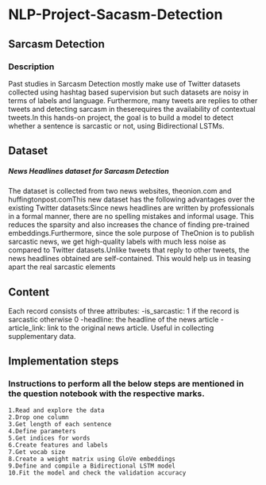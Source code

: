# NLP-Project-Sacasm-Detection


## Sarcasm Detection

### Description
Past studies in Sarcasm Detection mostly make use of Twitter datasets collected using hashtag based supervision but such datasets are noisy in terms of labels and language. Furthermore, many tweets are replies to other tweets and detecting sarcasm in theserequires the availability of contextual tweets.In this hands-on project, the goal is to build a model to detect whether a sentence is sarcastic or not, using Bidirectional LSTMs.

## Dataset
##### News Headlines dataset for Sarcasm Detection
The dataset is collected from two news websites, theonion.com and huffingtonpost.comThis new dataset has the following advantages over the existing Twitter datasets:Since news headlines are written by professionals in a formal manner, there are no spelling mistakes and informal usage. This reduces the sparsity and also increases the chance of finding pre-trained embeddings.Furthermore, since the sole purpose of TheOnion is to publish sarcastic news, we get high-quality labels with much less noise as compared to Twitter datasets.Unlike tweets that reply to other tweets, the news headlines obtained are self-contained. This would help us in teasing apart the real sarcastic elements

## Content
Each record consists of three attributes:
  -is_sarcastic: 1 if the record is sarcastic otherwise 0
  -headline: the headline of the news article
  -article_link: link to the original news article. 
  Useful in collecting supplementary data.
  
  ## Implementation steps
  ### Instructions to perform all the below steps are mentioned in the question notebook with the respective marks.
    1.Read and explore the data
    2.Drop one column
    3.Get length of each sentence
    4.Define parameters
    5.Get indices for words
    6.Create features and labels
    7.Get vocab size
    8.Create a weight matrix using GloVe embeddings
    9.Define and compile a Bidirectional LSTM model
    10.Fit the model and check the validation accuracy
